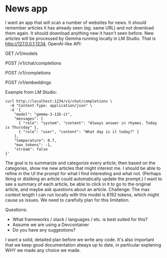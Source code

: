 # News app

I want an app that will scan a number of websites for news. It should remember articles it has already seen (eg. same URL) and not download them again. It should download anything new it hasn't seen before.
New articles will be processed by Gemma running locally in LM Studio. That is http://127.0.0.1:1234, OpenAI-like API:

GET /v1/models

POST /v1/chat/completions

POST /v1/completions

POST /v1/embeddings

Example from LM Studio:

```
curl http://localhost:1234/v1/chat/completions \
  -H "Content-Type: application/json" \
  -d '{
    "model": "gemma-3-12b-it",
    "messages": [
      { "role": "system", "content": "Always answer in rhymes. Today is Thursday" },
      { "role": "user", "content": "What day is it today?" }
    ],
    "temperature": 0.7,
    "max_tokens": -1,
    "stream": false
}'
```

The goal is to summarize and categorize every article; then based on the categories, show me new articles that might interest me. I should be able to refine in the UI the prompt for what I find interesting and what not. (Perhaps liking or disliking an article could automatically update the prompt.)
I want to see a summary of each article, be able to click in it to go to the original article, and maybe ask questions about an article.
Challenge: The max context length I can run locally with this model is 8192 tokens, which might cause us issues. We need to carefully plan for this limitation.

Questions:
- What frameworks / stack / languages / etc. is best suited for this?
- Assume we are using a Devcontainer
- Do you have any suggestions?

I want a solid, detailed plan before we write any code. It's also important that we keep good documentation always up to date, in particular explaning WHY we made any choice we made.